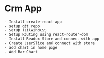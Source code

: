 #  Crm App
    - Install create-react-app
    - setup git repo
    - Setup TailwindCSS
    - Setup Routing using react-router-dom
    - Install Readux Store and connect with app
    - Create UserSlice and connect with store
    - add chart in home page
    - Add Bar Chart

